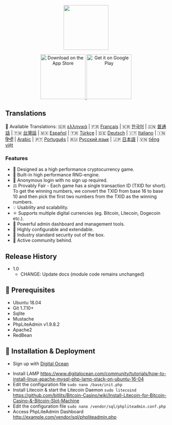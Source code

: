 <p align="center">
<img src="https://i.postimg.cc/HLmRx2My/logo.png" width="140" align="center">
  </p>
<p align="center">
  <a href="https://bitlits.com">
  </a>
</p>

<p align="center">
  <a href="https://itunes.apple.com/us/app/">
    <img alt="Download on the App Store" title="App Store" src="http://i.imgur.com/0n2zqHD.png" width="140">
  </a>

  <a href="https://play.google.com/store/apps/details?id=io.gonative.android.xrwyjq">
    <img alt="Get it on Google Play" title="Google Play" src="http://i.imgur.com/mtGRPuM.png" width="140">
  </a>
</p>

## Translations
:memo: Available Translations: 🇬🇷 [ελληνικά](https://github.com/bitlits/Bitcoin-Casino/blob/master/doc/) | 🇫🇷 [Français](https://github.com/bitlits/Bitcoin-Casino/blob/master/doc/) | 🇰🇷 [한국어](https://github.com/bitlits/Bitcoin-Casino/blob/master/doc/KO_README.md) | 🇨🇳 [普通話](https://github.com/bitlits/Bitcoin-Casino/blob/master/doc/) | 🇹🇼 [台灣話](https://github.com/bitlits/Bitcoin-Casino/blob/master/doc/) | 🇲🇽 [Español](https://github.com/Jfaler/Bitcoin-Casino/blob/master/doc/) | 🇹🇷 [Türkçe](https://github.com/bitlits/Bitcoin-Casino/blob/master/doc/) | 🇩🇪 [Deutsch](https://github.com/bitlits/Bitcoin-Casino/blob/master/doc/) | 🇮🇹 [Italiano](https://github.com/bitlits/Bitcoin-Casino/blob/master/doc/) | 🇮🇳 [हिन्दी](https://github.com/bitlits/Bitcoin-Casino/blob/master/doc/) | [Arabic](https://github.com/bitlits/Bitcoin-Casino/blob/master/doc/) | 🇵🇹 [Português](https://github.com/bitlits/Bitcoin-Casino/blob/master/doc/) | 🇷🇺 [Русский язык](https://github.com/bitlits/Bitcoin-Casino/blob/master/doc/) | 🇯🇵 [日本語](https://github.com/bitlits/Bitcoin-Casino/blob/master/doc/) | 🇻🇳 [tiếng việt](https://github.com/bitlits/Bitcoin-Casino/blob/master/doc/)

### Features

* 🎰 Designed as a high performance cryptocurrency game.
* 🧠 Built-in high performance RNG-engine.
* 🙊 Anonymous login with no sign up required.
* ⚖️ Provably Fair - Each game has a single transaction ID (TXID for short). To get the winning numbers, we convert the TXID from base 16 to base 10 and then pick the first two numbers from the TXID as the winning numbers.
* 💡 Usability and scalability.
* ⚛️ Supports multiple digital currencies (eg. Bitcoin, Litecoin, Dogecoin etc.).
* 📖 Powerful admin dashboard and management tools.
* 🔧 Highly configurable and extendable.
* 🔐 Industry standard security out of the box.
* 💬 Active community behind.

## Release History

* 1.0
    * CHANGE: Update docs (module code remains unchanged)

## 🔧 Prerequisites 

* Ubuntu 18.04
* Git 1.7.10+
* Sqlite
* Mustache
* PhpLiteAdmin v1.9.8.2
* Apache2
* RedBean

## 🚀 Installation & Deployment

* <p>Sign up with <a target="_blank" href="https://m.do.co/c/397fb2277475">Digital Ocean</a><img width="1" height="1" border="0" alt="" style="border:none !important; margin:0px !important;" /></p>
* Install LAMP https://www.digitalocean.com/community/tutorials/how-to-install-linux-apache-mysql-php-lamp-stack-on-ubuntu-16-04
* Edit the configuration file `sudo nano /base/init.php`
* Install Litecoin & start the Litecoin Daemon `sudo litecoind` https://github.com/bitlits/Bitcoin-Casino/wiki/Install-Litecoin-for-Bitcoin-Casino-&-Bitcoin-Slot-Machine
* Edit the configuration file `sudo nano /vendor/sql/phpliteadmin.conf.php`
* Access PhpLiteAdmin Dashboard http://example.com/vendor/sql/phpliteadmin.php

